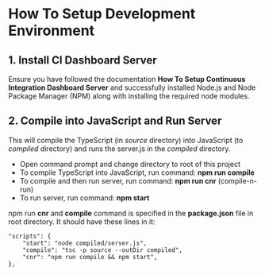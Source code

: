 # How To Setup Development Environment

## 1. Install CI Dashboard Server
Ensure you have followed the documentation **How To Setup Continuous Integration Dashboard Server** and successfully installed Node.js and Node Package Manager (NPM) along with installing the required node modules.

## 2. Compile into JavaScript and Run Server
This will compile the TypeScript (in *source* directory) into JavaScript (to *compiled* directory) and runs the server.js in the *compiled* directory.

* Open command prompt and change directory to root of this project
* To compile TypeScript into JavaScript, run command: **npm run compile**
* To compile and then run server, run command: **npm run cnr** (compile-n-run)
* To run server, run command: **npm start**

npm run **cnr** and **compile** command is specified in the **package.json** file in root directory. It should have these lines in it:

```
"scripts": {
    "start": "node compiled/server.js",
    "compile": "tsc -p source --outDir compiled",
    "cnr": "npm run compile && npm start",
},
```